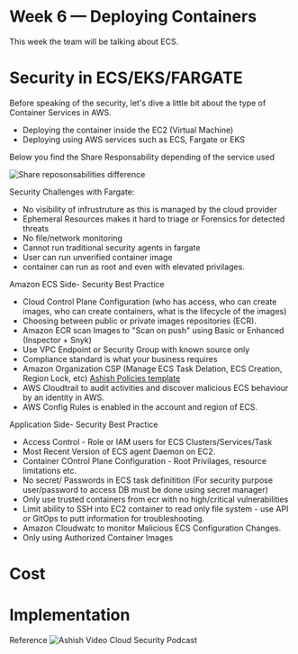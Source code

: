 # Week 6 — Deploying Containers
This week the team will be talking about ECS.

# Security in ECS/EKS/FARGATE

Before speaking of the security, let's dive a little bit about the type of Container Services in AWS.

- Deploying the container inside the EC2 (Virtual Machine)
- Deploying using AWS services such as ECS, Fargate or EKS

Below you find the Share Responsability depending of the service used

![Share reposonsabilities difference](https://d2908q01vomqb2.cloudfront.net/c5b76da3e608d34edb07244cd9b875ee86906328/2021/08/30/figure-1-ecs.jpg)

Security Challenges with Fargate:
- No visibility of infrustruture as this is managed by the cloud provider
- Ephemeral Resources makes it hard to triage or Forensics for detected threats
- No file/network monitoring
- Cannot run traditional security agents in fargate
- User can run unverified container image
- container can run as root and even with elevated privilages.


Amazon ECS Side- Security Best Practice
- Cloud Control Plane Configuration (who has access, who can create images, who can create containers, what is the lifecycle of the images)
-  Choosing between public or private images repositories (ECR).
- Amazon ECR scan Images to "Scan on push" using Basic or Enhanced (Inspector + Snyk)
- Use VPC Endpoint or Security Group with known source only
- Compliance standard is what your business requires
- Amazon Organization CSP (Manage ECS Task Delation, ECS Creation, Region Lock, etc) [Ashish Policies template](https://github.com/hashishrajan/aws-scp-best-practice-policies)
- AWS Cloudtrail to audit activities and discover  malicious ECS behaviour by an identity in AWS.
- AWS Config Rules is enabled in the account and region of ECS.

Application Side- Security Best Practice
- Access Control - Role or IAM users for ECS Clusters/Services/Task
- Most Recent Version of ECS agent Daemon on EC2.
- Container COntrol Plane Configuration - Root Privilages, resource limitations etc.
- No secret/ Passwords in ECS task definitition (For security purpose user/password to access DB must be done using secret manager)
- Only use trusted containers from ecr with no high/critical vulnerabilities
- Limit ability to SSH into EC2 container to read only file system - use API or GitOps to putt information for troubleshooting.
- Amazon Cloudwatc to monitor Malicious ECS Configuration Changes.
- Only using Authorized Container Images 

# Cost

# Implementation

Reference
![Ashish Video Cloud Security Podcast](https://www.youtube.com/watch?v=zz2FQAk1I28&list=PLBfufR7vyJJ7k25byhRXJldB5AiwgNnWv&index=58)